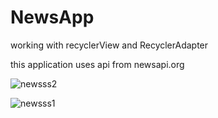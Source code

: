 # NewsApp
working with recyclerView and RecyclerAdapter

this application uses api from newsapi.org

![newsss2](https://user-images.githubusercontent.com/31827089/131126714-8dcb215c-b9c4-45cf-8425-3cbb5703193c.jpeg)

![newsss1](https://user-images.githubusercontent.com/31827089/131126735-cc06c04c-a4ac-4d7f-9a4e-5cf9e4c604e7.jpeg)

